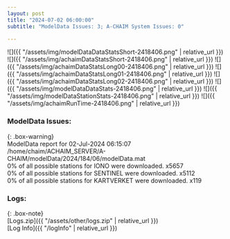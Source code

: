 ```yaml
---
layout: post
title: "2024-07-02 06:00:00"
subtitle: "ModelData Issues: 3; A-CHAIM System Issues: 0"

---
```


![]({{ "/assets/img/modelDataDataStatsShort-2418406.png" | relative_url }})
![]({{ "/assets/img/achaimDataStatsShort-2418406.png" | relative_url }})
![]({{ "/assets/img/achaimDataStatsLong00-2418406.png" | relative_url }})
![]({{ "/assets/img/achaimDataStatsLong01-2418406.png" | relative_url }})
![]({{ "/assets/img/achaimDataStatsLong02-2418406.png" | relative_url }})
![]({{ "/assets/img/modelDataDataStats-2418406.png" | relative_url }})
![]({{ "/assets/img/modelDataStationStats-2418406.png" | relative_url }})
![]({{ "/assets/img/achaimRunTime-2418406.png" | relative_url }})


### ModelData Issues:  
  
{: .box-warning}  
 ModelData report for 02-Jul-2024 06:15:07   
 /home/chaim/ACHAIM_SERVER/A-CHAIM/modelData/2024/184/06/modelData.mat   
 0% of all possible stations for IONO were downloaded. x5657   
 0% of all possible stations for SENTINEL were downloaded. x5112   
 0% of all possible stations for KARTVERKET were downloaded. x119   
  


### Logs:  
  
{: .box-note}  
[Logs.zip]({{ "/assets/other/logs.zip" | relative_url }})  
[Log Info]({{ "/logInfo" | relative_url }})  
